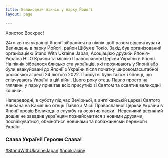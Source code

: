 ```yaml
---
title: Великодній пікнік у парку Йойоґі
layout: page

---
```

Христос Воскрес!

24го квітня українці Японії зібралися на  пікнік щоб разом відсвяткувати Великдень в парку Йойоґі, район Шібуя в Токіо. Захід був організований організацією Stand With Ukraine Japan, Асоціацією дружби Японія-Україна НПО Краяни та місією Православної Церкви України в Японії.
 На пікнік зібралося близько ста українців, які проживають у Японії або були евакуйовані до Японії з України після початку широкомасштабної російської агресії 24 лютого 2022. Присутні були також і японці, що співчувають Україні в цій війні. Цього року отець Павло просто на гялявині у парку привітав всіх присутніх зі Святом та освятив великодні кошики.

Напередодні, в суботу під час Вечірньої, в англіканській церкві Святого Альбана на Каміячьо отець Павло з Місії Православної Церкви України в Японії провів Великодню службу та освятив  паски.
 Невеликий весняний дощик не завадив українцям познайомитися з новими друзями, поспілкуватися, обмінятися новинами та побажаннями перемоги Україні.

### Слава Україні! Героям Слава!

  [#StandWithUkraineJapan](https://www.facebook.com/hashtag/StandWithUkraineJapan)
  [#npokraiany](https://www.facebook.com/hashtag/npokraiany)

